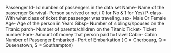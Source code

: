 Passenger Id- Id number of passengers in the data set
Name- Name of the passenger
Survival- Person survived or not ( 0 for No & 1 for Yes)
P-class- With what class of ticket that passenger was traveling.
sex- Male Or Female
Age- Age of the person in Years
Sibsp- Number of siblings/spouses on the Titanic
parch- Number of parents/children on the Titanic
Ticket- Ticket number
Fare- Amount of money that person paid to travel
Cabin- Cabin Number of Passenger
Embarked- Port of Embarkation ( C = Cherbourg, Q = Queenstown, S = Southampton)
